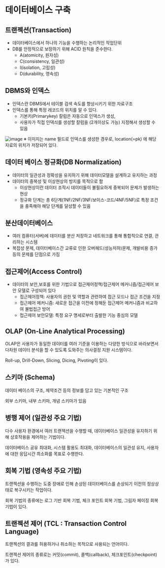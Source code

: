 # 데이터베이스 구축 

## 트랜젝션(Transaction)
- 데이터베이스에서 하나의 기능을 수행하는 논리적인 작업단위
- DB를 안정적으로 보장하기 위해 ACID 원칙을 준수한다.
    - A(atomicity, 원자성) 
    - C(consistency, 일관성) 
    - I(isolation, 고립성)
    - D(durability, 영속성)


## DBMS와 인덱스 
- 인덱스란 DBMS에서 테이블 검색 속도를 향상시키기 위한 자료구조 
- 인덱스를 통해 특정 레코드의 위치를 알 수 있다. 
    - 기본키(Primarykey) 칼럼은 자동으로 인덱스가 생성,
    - 사용자가 직접 인덱싀를 생성할 칼럼을 (2개이상도 가능) 지정해서 생성할 수 있음  

![image](https://velog.velcdn.com/images/kth121211/post/992653b7-1987-42a6-9d05-c84f842b4fef/image.png)
※ 이미지는 name 필드로 인덱스를 생성한 경우로, location(=pk) 에 해당 자료의 위치가 저장되어 있다.


## 데이터 베이스 정규화(DB Normalization)
- 데이터의 일관성과 정확성을 유지하기 위해 데이터모델을 설계하고 유지하는 과정
- 데이터의 중복성 및 이상현상의 방지를 목적으로 함
    - 이상현상이란 데이터 조작시 데이터들이 불필요하게 중복되어 문제가 발생하는 현상
    - 정규화 단계는 총 6단계(1NF/2NF/3NF/보이스-코드/4NF/5NF)로 특정 조건을 충족해야 해당 단계를 달성할 수 있음 


## 분산데이터베이스
- 여러 컴퓨터(서버)에 데이터를 분산 저장하고 네트워크를 통해 통합적으로 연결, 관리하는 시스템
- 복잡성 문제, 데이터베이스간 교류로 인한 오버헤드(성능저하)문제, 개발비용 증가 등의 문제를 단점으로 가짐


## 접근제어(Access Control)
- 데이터의 보안,보호를 위한 기법으로 접근제어정책/접근제어 메커니즘/접근제어 보안 모델로 구성되어 있다
    - 접근제어정책: 사용자의 권한 및 역할과 관련하여 접근 모드나 접근 조건을 지정
    - 접근제어 메커니즘: 새로운 접근을 이전에 정해둔 접근제어 메커니즘과 비교하여 불법접근 방어
    - 접근제어 보안모델: 특정 요구 명세로부터 출발한 기능 중심의 모델


## OLAP (On-Line Analytical Processing)

OLAP은 사용자가 동일한 데이터를 여러 기준을 이용하는 다양한 방식으로 바라보면서 다차원 데이터 분석을 할 수 있도록 도와주는 의사결정 지원 시스템이다.

Roll-up, Drill-Down, Slicing, Dicing, Pivoting이 있다.

## 스키마 (Schema)

데이터 베이스의 구조, 제약조건 등의 정보를 담고 있는 기본적인 구조

외부 스키마, 내부 스키마, 개념 스키마가 있음

## 병행 제어 (일관성 주요 기법)

다수 사용자 환경에서 여러 트랜젝션을 수행할 때, 데이터베이스 일관성을 유지하기 위해 상호작용을 제어하는 기법이다.

데이터베이스 공유 최대화, 시스템 활용도 최대화, 데이터베이스의 일관성 유지, 사용자에 대한 응답시간 최소화를 목표로 수행한다.

## 회복 기법 (영속성 주요 기법)

트랜젝션을 수행하는 도중 장애로 인해 손상된 데이터베이스를 손상되기 이전의 정상상태로 복구시키는 작업이다.

회복 기법의 종류에는 로그 기반 회복 기법, 체크 포인트 회복 기법, 그림자 페이징 회복 기법이 있다.

## 트랜젝션 제어 (TCL : Transaction Control Language)

트랜젝션의 결과를 허용하거나 취소하는 목적으로 사용되는 언어이다.

트랜젝션 제어의 종류로는 커밋(commit), 콜백(callback), 체크포인트(checkpoint)가 있다.
